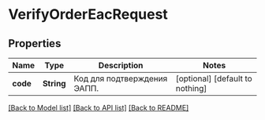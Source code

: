 # VerifyOrderEacRequest


## Properties
Name | Type | Description | Notes
------------ | ------------- | ------------- | -------------
**code** | **String** | Код для подтверждения ЭАПП. | [optional] [default to nothing]


[[Back to Model list]](../README.md#models) [[Back to API list]](../README.md#api-endpoints) [[Back to README]](../README.md)


